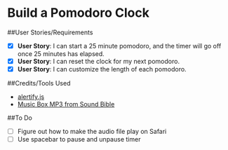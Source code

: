 # Build a Pomodoro Clock

##User Stories/Requirements
- [x] **User Story**: I can start a 25 minute pomodoro, and the timer will go off once 25 minutes has elapsed.
- [x] **User Story**: I can reset the clock for my next pomodoro.
- [x] **User Story**: I can customize the length of each pomodoro.

##Credits/Tools Used
- [alertify.js](https://alertifyjs.org/)
- [Music Box MP3 from Sound Bible](http://soundbible.com/1619-Music-Box.html)

##To Do
- [ ] Figure out how to make the audio file play on Safari 
- [ ] Use spacebar to pause and unpause timer
